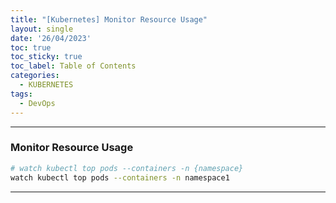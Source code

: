 ```yaml
---
title: "[Kubernetes] Monitor Resource Usage"
layout: single
date: '26/04/2023'
toc: true
toc_sticky: true
toc_label: Table of Contents
categories:
  - KUBERNETES
tags:
  - DevOps
---
```


---

### Monitor Resource Usage
```bash
# watch kubectl top pods --containers -n {namespace}
watch kubectl top pods --containers -n namespace1
```

---
